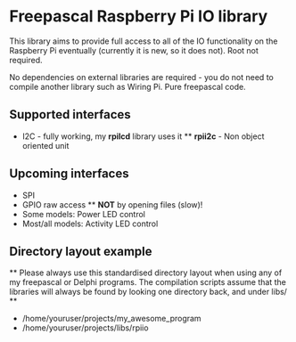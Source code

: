# Freepascal Raspberry Pi IO library

This library aims to provide full access to all of the IO functionality on the Raspberry Pi eventually (currently it is new, so it does not). Root not required.

No dependencies on external libraries are required - you do not need to compile another library such as Wiring Pi. Pure freepascal code.

## Supported interfaces

* I2C - fully working, my __rpilcd__ library uses it
** __rpii2c__ - Non object oriented unit

## Upcoming interfaces

* SPI
* GPIO raw access
** __NOT__ by opening files (slow)!
* Some models: Power LED control
* Most/all models: Activity LED control

## Directory layout example

** Please always use this standardised directory layout when using any of my freepascal or Delphi programs. The compilation scripts assume that the libraries will always be found by looking one directory back, and under libs/<name> **

* /home/youruser/projects/my_awesome_program
* /home/youruser/projects/libs/rpiio

